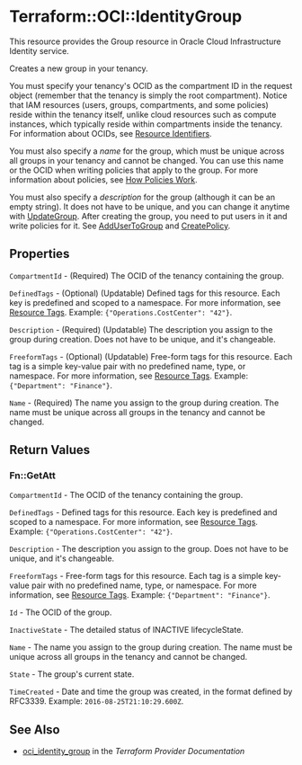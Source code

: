 # Terraform::OCI::IdentityGroup

This resource provides the Group resource in Oracle Cloud Infrastructure Identity service.

Creates a new group in your tenancy.

You must specify your tenancy's OCID as the compartment ID in the request object (remember that the tenancy
is simply the root compartment). Notice that IAM resources (users, groups, compartments, and some policies)
reside within the tenancy itself, unlike cloud resources such as compute instances, which typically
reside within compartments inside the tenancy. For information about OCIDs, see
[Resource Identifiers](https://docs.cloud.oracle.com/iaas/Content/General/Concepts/identifiers.htm).

You must also specify a *name* for the group, which must be unique across all groups in your tenancy and
cannot be changed. You can use this name or the OCID when writing policies that apply to the group. For more
information about policies, see [How Policies Work](https://docs.cloud.oracle.com/iaas/Content/Identity/Concepts/policies.htm).

You must also specify a *description* for the group (although it can be an empty string). It does not
have to be unique, and you can change it anytime with [UpdateGroup](https://docs.cloud.oracle.com/iaas/api/#/en/identity/20160918/Group/UpdateGroup).
After creating the group, you need to put users in it and write policies for it.
See [AddUserToGroup](https://docs.cloud.oracle.com/iaas/api/#/en/identity/20160918/UserGroupMembership/AddUserToGroup) and
[CreatePolicy](https://docs.cloud.oracle.com/iaas/api/#/en/identity/20160918/Policy/CreatePolicy).

## Properties

`CompartmentId` - (Required) The OCID of the tenancy containing the group.

`DefinedTags` - (Optional) (Updatable) Defined tags for this resource. Each key is predefined and scoped to a namespace. For more information, see [Resource Tags](https://docs.cloud.oracle.com/iaas/Content/General/Concepts/resourcetags.htm). Example: `{"Operations.CostCenter": "42"}`.

`Description` - (Required) (Updatable) The description you assign to the group during creation. Does not have to be unique, and it's changeable.

`FreeformTags` - (Optional) (Updatable) Free-form tags for this resource. Each tag is a simple key-value pair with no predefined name, type, or namespace. For more information, see [Resource Tags](https://docs.cloud.oracle.com/iaas/Content/General/Concepts/resourcetags.htm). Example: `{"Department": "Finance"}`.

`Name` - (Required) The name you assign to the group during creation. The name must be unique across all groups in the tenancy and cannot be changed.


## Return Values

### Fn::GetAtt

`CompartmentId` - The OCID of the tenancy containing the group.

`DefinedTags` - Defined tags for this resource. Each key is predefined and scoped to a namespace. For more information, see [Resource Tags](https://docs.cloud.oracle.com/iaas/Content/General/Concepts/resourcetags.htm). Example: `{"Operations.CostCenter": "42"}`.

`Description` - The description you assign to the group. Does not have to be unique, and it's changeable.

`FreeformTags` - Free-form tags for this resource. Each tag is a simple key-value pair with no predefined name, type, or namespace. For more information, see [Resource Tags](https://docs.cloud.oracle.com/iaas/Content/General/Concepts/resourcetags.htm). Example: `{"Department": "Finance"}`.

`Id` - The OCID of the group.

`InactiveState` - The detailed status of INACTIVE lifecycleState.

`Name` - The name you assign to the group during creation. The name must be unique across all groups in the tenancy and cannot be changed.

`State` - The group's current state.

`TimeCreated` - Date and time the group was created, in the format defined by RFC3339.  Example: `2016-08-25T21:10:29.600Z`.

## See Also

* [oci_identity_group](https://www.terraform.io/docs/providers/oci/r/identity_group.html) in the _Terraform Provider Documentation_